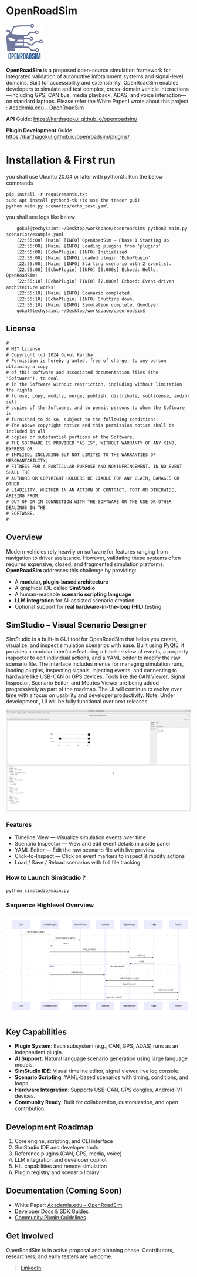 
# OpenRoadSim
![Alt text](./logo.png)

**OpenRoadSim** is a proposed open-source simulation framework for integrated validation of automotive infotainment systems and signal-level domains. Built for accessibility and extensibility, OpenRoadSim enables developers to simulate and test complex, cross-domain vehicle interactions—including GPS, CAN bus, media playback, ADAS, and voice interaction—on standard laptops. Please refer the White Paper I wrote about this project : [Academia.edu – OpenRoadSim](https://www.academia.edu/129633780/OpenRoadSim_A_Proposal_for_an_Open_Source_Framework_for_Automotive_Infotainment_and_Signal_Simulation)

**API** Guide: https://karthagokul.github.io/openroadsim/ 

**Plugin Development** Guide : https://karthagokul.github.io/openroadsim/plugins/

# Installation & First run

you shall use Ubuntu 20.04 or later with python3 . Run the below commands  

    pip install -r requirements.txt
    sudo apt install python3-tk (to use the tracer gui)
    python main.py scenarios/echo_test.yaml

you shall see logs like below
 

        gokul@techysaint:~/Desktop/workspace/openroadsim$ python3 main.py scenarios/example.yaml
        [22:55:08] [Main] [INFO] OpenRoadSim — Phase 1 Starting Up
        [22:55:08] [Main] [INFO] Loading plugins from 'plugins'
        [22:55:08] [EchoPlugin] [INFO] Initialized.
        [22:55:08] [Main] [INFO] Loaded plugin 'EchoPlugin'
        [22:55:08] [Main] [INFO] Starting scenario with 2 event(s).
        [22:55:08] [EchoPlugin] [INFO] [0.000s] Echoed: Hello, OpenRoadSim!
        [22:55:10] [EchoPlugin] [INFO] [2.000s] Echoed: Event-driven architecture works!
        [22:55:10] [Main] [INFO] Scenario completed.
        [22:55:10] [EchoPlugin] [INFO] Shutting down.
        [22:55:10] [Main] [INFO] Simulation complete. Goodbye!
        gokul@techysaint:~/Desktop/workspace/openroadsim$

## License
    #
    # MIT License
    # Copyright (c) 2024 Gokul Kartha
    # Permission is hereby granted, free of charge, to any person obtaining a copy
    # of this software and associated documentation files (the "Software"), to deal
    # in the Software without restriction, including without limitation the rights
    # to use, copy, modify, merge, publish, distribute, sublicense, and/or sell
    # copies of the Software, and to permit persons to whom the Software is
    # furnished to do so, subject to the following conditions:
    # The above copyright notice and this permission notice shall be included in all
    # copies or substantial portions of the Software.
    # THE SOFTWARE IS PROVIDED "AS IS", WITHOUT WARRANTY OF ANY KIND, EXPRESS OR
    # IMPLIED, INCLUDING BUT NOT LIMITED TO THE WARRANTIES OF MERCHANTABILITY,
    # FITNESS FOR A PARTICULAR PURPOSE AND NONINFRINGEMENT. IN NO EVENT SHALL THE
    # AUTHORS OR COPYRIGHT HOLDERS BE LIABLE FOR ANY CLAIM, DAMAGES OR OTHER
    # LIABILITY, WHETHER IN AN ACTION OF CONTRACT, TORT OR OTHERWISE, ARISING FROM,
    # OUT OF OR IN CONNECTION WITH THE SOFTWARE OR THE USE OR OTHER DEALINGS IN THE
    # SOFTWARE.
    #

## Overview
 Modern vehicles rely heavily on software for features ranging from navigation to driver assistance. However, validating these systems often requires expensive, closed, and fragmented simulation platforms.
**OpenRoadSim** addresses this challenge by providing:
- A **modular, plugin-based architecture**
- A graphical IDE called **SimStudio**
- A human-readable **scenario scripting language**
-  **LLM integration** for AI-assisted scenario creation
- Optional support for **real hardware-in-the-loop (HIL)** testing

## SimStudio – Visual Scenario Designer
SimStudio is a built-in GUI tool for OpenRoadSim that helps you create, visualize, and inspect simulation scenarios with ease. Built using PyQt5, it provides a modular interface featuring a timeline view of events, a property inspector to edit individual actions, and a YAML editor to modify the raw scenario file. The interface includes menus for managing simulation runs, loading plugins, inspecting signals, injecting events, and connecting to hardware like USB-CAN or GPS devices. Tools like the CAN Viewer, Signal Inspector, Scenario Editor, and Metrics Viewer are being added progressively as part of the roadmap. The UI will continue to evolve over time with a focus on usability and developer productivity.
Note: Under development , UI will be fully functional over next releases

![Alt text](./simstudio.png)

### Features
- Timeline View — Visualize simulation events over time
- Scenario Inspector — View and edit event details in a side panel
- YAML Editor — Edit the raw scenario file with live preview
- Click-to-Inspect — Click on event markers to inspect & modify actions
- Load / Save / Reload scenarios with full file tracking


### How to Launch SimStudio ?

    python simstudio/main.py


### Sequence Highlevel Overview
![Alt text](./sequence_overview.png)

## Key Capabilities
 
-  **Plugin System**: Each subsystem (e.g., CAN, GPS, ADAS) runs as an independent plugin.
-  **AI Support**: Natural language scenario generation using large language models.
-  **SimStudio IDE**: Visual timeline editor, signal viewer, live log console.
-  **Scenario Scripting**: YAML-based scenarios with timing, conditions, and loops.
-  **Hardware Integration**: Supports USB-CAN, GPS dongles, Android IVI devices.
-  **Community Ready**: Built for collaboration, customization, and open contribution.

## Development Roadmap
1. Core engine, scripting, and CLI interface
2. SimStudio IDE and developer tools
3. Reference plugins (CAN, GPS, media, voice)
4. LLM integration and developer copilot
5. HIL capabilities and remote simulation
6. Plugin registry and scenario library 

## Documentation (Coming Soon)
- White Paper: [Academia.edu – OpenRoadSim](https://www.academia.edu/129633780/OpenRoadSim_A_Proposal_for_an_Open_Source_Framework_for_Automotive_Infotainment_and_Signal_Simulation)
- [Developer Docs & SDK Guides](https://karthagokul.github.io/openroadsim/)
- [Community Plugin Guidelines](https://karthagokul.github.io/openroadsim/)

## Get Involved
OpenRoadSim is in active proposal and planning phase. Contributors, researchers, and early testers are welcome.
> [LinkedIn](https://www.linkedin.com/in/gokulkartha/)
